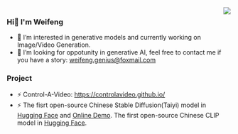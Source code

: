 
<img align="right" src="https://github-readme-stats.vercel.app/api?username=Weifeng-Chen&show_icons=true&icon_color=CE1D2D&text_color=718096&bg_color=ffffff&hide_title=true" />

<!-- [Homepage](https://weifeng-chen.github.io/) -->

### Hi👋 I'm Weifeng 
- 🔭 I’m interested in generative models and currently working on Image/Video Generation.
- 🤔 I’m looking for oppotunity in generative AI, feel free to contact me if you have a story: weifeng.genius@foxmail.com

### Project
- ⚡ Control-A-Video: https://controlavideo.github.io/
- ⚡ The fisrt open-source Chinese Stable Diffusion(Taiyi) model in [Hugging Face](https://huggingface.co/IDEA-CCNL/Taiyi-Stable-Diffusion-1B-Chinese-v0.1) and [Online Demo](https://huggingface.co/spaces/IDEA-CCNL/Taiyi-Stable-Diffusion-Chinese). The first open-source Chinese CLIP model in [Hugging Face](https://huggingface.co/IDEA-CCNL/Taiyi-CLIP-Roberta-102M-Chinese).


<!--
**Weifeng-Chen/Weifeng-Chen** is a ✨ _special_ ✨ repository because its `README.md` (this file) appears on your GitHub profile.

Here are some ideas to get you started:

- 🔭 I’m currently working on ...
- 🌱 I’m currently learning ...
- 👯 I’m looking to collaborate on ...
- 🤔 I’m looking for help with ...
- 💬 Ask me about ...
- 📫 How to reach me: ...
- 😄 Pronouns: ...
- ⚡ Fun fact: ...
-->
